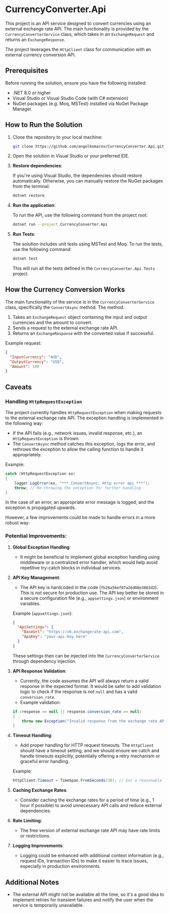 
# CurrencyConverter.Api

This project is an API service designed to convert currencies using an external exchange rate API. The main functionality is provided by the `CurrencyConverterService` class, which takes in an `ExchangeRequest` and returns an `ExchangeResponse`.

The project leverages the `HttpClient` class for communication with an external currency conversion API. 

## Prerequisites

Before running the solution, ensure you have the following installed:

- .NET 8.0 or higher
- Visual Studio or Visual Studio Code (with C# extension)
- NuGet packages (e.g. Moq, MSTest) installed via NuGet Package Manager.

## How to Run the Solution

1. Clone the repository to your local machine:

   ```bash
   git clone https://github.com/angelkomarov/CurrencyConverter.Api.git


2. Open the solution in Visual Studio or your preferred IDE.

3. **Restore dependencies**:

   If you're using Visual Studio, the dependencies should restore automatically. Otherwise, you can manually restore the NuGet packages from the terminal:

   ```bash
   dotnet restore
   ```

4. **Run the application**:

   To run the API, use the following command from the project root:

   ```bash
   dotnet run --project CurrencyConverter.Api
   ```

5. **Run Tests**:

   The solution includes unit tests using MSTest and Moq. To run the tests, use the following command:

   ```bash
   dotnet test
   ```

   This will run all the tests defined in the `CurrencyConverter.Api.Tests` project.

## How the Currency Conversion Works

The main functionality of the service is in the `CurrencyConverterService` class, specifically the `ConvertAsync` method. The method:

1. Takes an `ExchangeRequest` object containing the input and output currencies and the amount to convert.
2. Sends a request to the external exchange rate API.
3. Returns an `ExchangeResponse` with the converted value if successful.

Example request:

```json
{
  "InputCurrency": "AUD",
  "OutputCurrency": "USD",
  "Amount": 100
}
```

## Caveats

### Handling `HttpRequestException`

The project currently handles `HttpRequestException` when making requests to the external exchange rate API. The exception handling is implemented in the following way:

* If the API fails (e.g., network issues, invalid response, etc.), an `HttpRequestException` is thrown.
* The `ConvertAsync` method catches this exception, logs the error, and rethrows the exception to allow the calling function to handle it appropriately.

Example:

```csharp
catch (HttpRequestException ex)
{
    logger.LogError(ex, "*** ConvertAsync: Http error api ***");
    throw; // Re-throwing the exception for further handling
}
```

In the case of an error, an appropriate error message is logged, and the exception is propagated upwards.

However, a few improvements could be made to handle errors in a more robust way:

### Potential Improvements:

1. **Global Exception Handling**:

   * It might be beneficial to implement global exception handling using middleware or a centralized error handler, which would help avoid repetitive try-catch blocks in individual services.

2. **API Key Management**:

   * The API key is hardcoded in the code (`fb26a56ef07a26d08e3863d2`). This is not secure for production use. The API key better be stored in a secure configuration file (e.g., `appsettings.json`) or environment variables.

   Example (`appsettings.json`):

   ```json
   {
     "ApiSettings": {
       "BaseUrl": "https://v6.exchangerate-api.com",
       "ApiKey": "your-api-key-here"
     }
   }
   ```

   These settings then can be injected into the `CurrencyConverterService` through dependency injection.

3. **API Response Validation**:

   * Currently, the code assumes the API will always return a valid response in the expected format. It would be safer to add validation logic to check if the response is not `null` and has a valid `conversion_rate`.
   * Example validation:

   ```csharp
   if (response == null || response.conversion_rate == null)
   {
       throw new Exception("Invalid response from the exchange rate API.");
   }
   ```

4. **Timeout Handling**:

   * Add proper handling for HTTP request timeouts. The `HttpClient` should have a timeout setting, and we should ensure we catch and handle timeouts explicitly, potentially offering a retry mechanism or graceful error handling.

   Example:

   ```csharp
   httpClient.Timeout = TimeSpan.FromSeconds(30); // Set a reasonable timeout for the request
   ```

5. **Caching Exchange Rates**:

   * Consider caching the exchange rates for a period of time (e.g., 1 hour if possible) to avoid unnecessary API calls and reduce external dependencies.

6. **Rate Limiting**:

   * The free version of external exchange rate API may have rate limits or restrictions. 

7. **Logging Improvements**:

   * Logging could be enhanced with additional context information (e.g., request IDs, transaction IDs) to make it easier to trace issues, especially in production environments.

## Additional Notes

* The external API might not be available all the time, so it's a good idea to implement retries for transient failures and notify the user when the service is temporarily unavailable.

